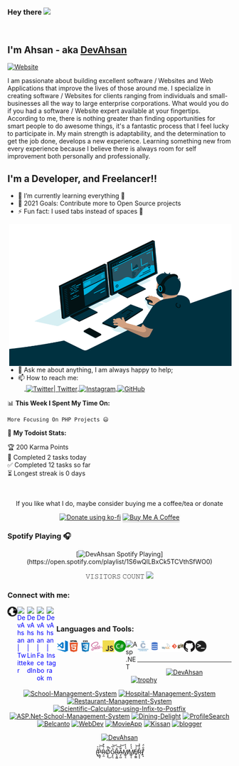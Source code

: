 ### Hey there <img src="https://media.giphy.com/media/hvRJCLFzcasrR4ia7z/giphy.gif" width="25px">
<br />

## I'm Ahsan - aka [DevAhsan][website] 
[![Website](https://img.shields.io/website?label=itechsolution.xyz&style=for-the-badge&url=https%3A%2F%2Fitechsolution.xyz)](https://itechsolution.xyz)

I am passionate about building excellent software / Websites and Web Applications that improve the lives of those around me. I specialize in creating software / Websites for clients ranging from individuals and small-businesses all the way to large enterprise corporations. What would you do if you had a software / Website expert available at your fingertips. According to me, there is nothing greater than finding opportunities for smart people to do awesome things, it's a fantastic process that I feel lucky to participate in. My main strength is adaptability, and the determination to get the job done, develops a new experience. Learning something new from every experience because I believe there is always room for self improvement both personally and professionally.

## I'm a Developer, and Freelancer!!

- 🌱 I’m currently learning everything 🤣
- 🥅 2021 Goals: Contribute more to Open Source projects
- ⚡ Fun fact: I used tabs instead of spaces 🤞

<img align="right" alt="GIF" src="./PROGRAMMING.gif" width="500" height="320" />

- 💬 Ask me about anything, I am always happy to help;
- 📫 How to reach me:<br>
&emsp;<a href="https://twitter.com/AHSAN30228618">
  <img align="center" alt="Twitter| Twitter" width="22px" src="https://cdn.jsdelivr.net/npm/simple-icons@v3/icons/twitter.svg" />
</a> <a href="https://www.instagram.com/ahankhn/">
  <img align="center" alt="Instagram" width="22px" src="https://cdn.jsdelivr.net/npm/simple-icons@v3/icons/instagram.svg" />
</a> <a href="https://github.com/Ahsan804">
  <img align="center" alt="GitHub" width="22px" src="https://cdn.jsdelivr.net/npm/simple-icons@3.5.0/icons/github.svg" />
</a>

📊 **This Week I Spent My Time On:**
<!--START_SECTION:waka-->
```text
More Focusing On PHP Projects 😃
```
<!--END_SECTION:waka-->

🚧 **My Todoist Stats:**
<!-- TODO-IST:START -->
🏆  200 Karma Points           
🌸  Completed 2 tasks today           
✅  Completed 12 tasks so far           
⏳  Longest streak is 0 days
<!-- TODO-IST:END -->
<br />

<p align="center"> If you like what I do, maybe consider buying me a coffee/tea or donate </p>
<p align="center">
<a href="https://ko-fi.com/Devahsan"><img alt="Donate using ko-fi" src="https://www.ko-fi.com/img/githubbutton_sm.svg"></a>
<a href="https://www.buymeacoffee.com/DevAhsan" target="buymeacoffee"><img src="https://www.buymeacoffee.com/assets/img/custom_images/orange_img.png" alt="Buy Me A Coffee" style="height: 41px !important;width: 174px !important;box-shadow: 0px 3px 2px 0px rgba(190, 190, 190, 0.5) !important;-webkit-box-shadow: 0px 3px 2px 0px rgba(190, 190, 190, 0.5) !important;" ></a>
</p>

### Spotify Playing 🎧
<p align="center">
[<img src="https://now-playing-codestackr.vercel.app/api/spotify-playing" alt="DevAhsan Spotify Playing" width="350" />](https://open.spotify.com/playlist/1S6wQlLBxCk5TCVthSfWO0)<p align="center"> 
 𝚅𝙸𝚂𝙸𝚃𝙾𝚁𝚂 𝙲𝙾𝚄𝙽𝚃
 <img src="https://profile-counter.glitch.me/Ahsan804/count.svg" />
</p>


### Connect with me:

[<img align="left" alt="Itechsolution.com" width="22px" style="color:blue;" src="https://raw.githubusercontent.com/iconic/open-iconic/master/svg/globe.svg" />][website]
[<img align="left" alt="DevAhsan | Twitter" width="22px" style="color:blue;" src="https://cdn.jsdelivr.net/npm/simple-icons@v3/icons/twitter.svg" />][twitter]
[<img align="left" alt="DevAhsan | LinkedIn" width="22px" style="color:blue;" src="https://cdn.jsdelivr.net/npm/simple-icons@v3/icons/linkedin.svg" />][linkedin]
[<img align="left" alt="DevAhsan | Facebook" width="22px" style="color:blue;" src="https://cdn.jsdelivr.net/npm/simple-icons@v3/icons/facebook.svg" />][facebook]
[<img align="left" alt="DevAhsan | Instagram" width="22px" style="color:blue;" src="https://cdn.jsdelivr.net/npm/simple-icons@v3/icons/instagram.svg" />][instagram]

<br />

### Languages and Tools:

<img align="left" alt="Visual Studio Code" width="26px" src="https://raw.githubusercontent.com/github/explore/80688e429a7d4ef2fca1e82350fe8e3517d3494d/topics/visual-studio-code/visual-studio-code.png" />
<img align="left" alt="HTML5" width="26px" src="https://raw.githubusercontent.com/github/explore/80688e429a7d4ef2fca1e82350fe8e3517d3494d/topics/html/html.png" />
<img align="left" alt="CSS3" width="26px" src="https://raw.githubusercontent.com/github/explore/80688e429a7d4ef2fca1e82350fe8e3517d3494d/topics/css/css.png" />
<img align="left" alt="Sass" width="26px" src="https://raw.githubusercontent.com/github/explore/80688e429a7d4ef2fca1e82350fe8e3517d3494d/topics/sass/sass.png" />
<img align="left" alt="JavaScript" width="26px" src="https://raw.githubusercontent.com/github/explore/80688e429a7d4ef2fca1e82350fe8e3517d3494d/topics/javascript/javascript.png" />
<img align="left" alt="C#" width="26px" src="https://raw.githubusercontent.com/github/explore/80688e429a7d4ef2fca1e82350fe8e3517d3494d/topics/csharp/csharp.png" />
<img align="left" alt="Asp .NET" width="26px" src="https://www.c-sharpcorner.com/UploadFile/MinorCatImages/asp-dot-net-programming_060516203.png.ashx?width=100%&heigt=100%" />
<img align="left" alt="C" width="26px" src="https://raw.githubusercontent.com/github/explore/80688e429a7d4ef2fca1e82350fe8e3517d3494d/topics/c/c.png" />
<img align="left" alt="SQL" width="26px" src="https://raw.githubusercontent.com/github/explore/80688e429a7d4ef2fca1e82350fe8e3517d3494d/topics/sql/sql.png" />
<img align="left" alt="MySQL" width="26px" src="https://raw.githubusercontent.com/github/explore/80688e429a7d4ef2fca1e82350fe8e3517d3494d/topics/mysql/mysql.png" />
<img align="left" alt="Git" width="26px" src="https://raw.githubusercontent.com/github/explore/80688e429a7d4ef2fca1e82350fe8e3517d3494d/topics/git/git.png" />
<img align="left" alt="GitHub" width="26px" src="https://raw.githubusercontent.com/github/explore/78df643247d429f6cc873026c0622819ad797942/topics/github/github.png" />
<img align="left" alt="Terminal" width="26px" src="https://raw.githubusercontent.com/github/explore/80688e429a7d4ef2fca1e82350fe8e3517d3494d/topics/terminal/terminal.png" />

<br />
<br />
<hr>

<p align="center"> 
<a href="https://github.com/Ahsan804"><img title="DevAhsan" src="https://github-readme-stats.vercel.app/api?username=ahsan804&show_icons=true&theme=vue-dark"></a>
  <br>
<a href="https://github.com/Ahsan804"><img title="trophy" src="https://github-profile-trophy.vercel.app/?username=ahsan804&theme=monokai"></a>
</p>
<p align="center">
<a href="https://github.com/Ahsan804/School-Management-System"><img title="School-Management-System" src="https://github-readme-stats.vercel.app/api/pin/?username=ahsan804&repo=School-Management-System&theme=vue-dark"></a>
<a href="https://github.com/Ahsan804/Hospital-Management-System"><img title="Hospital-Management-System" src="https://github-readme-stats.vercel.app/api/pin/?username=Ahsan804&repo=Hospital-Management-System&theme=vue-dark"></a>
<a href="https://github.com/Ahsan804/Restaurant-Management-System"><img title="Restaurant-Management-System" src="https://github-readme-stats.vercel.app/api/pin/?username=Ahsan804&repo=Restaurant-Management-System&theme=vue-dark"></a>
<a href="https://github.com/Ahsan804/Scientific-Calculator-using-Infix-to-Postfix"><img title="Scientific-Calculator-using-Infix-to-Postfix" src="https://github-readme-stats.vercel.app/api/pin/?username=Ahsan804&repo=Scientific-Calculator-using-Infix-to-Postfix&theme=vue-dark"></a>
<a href="https://github.com/Ahsan804/ASP.Net-School-Management-System"><img title="ASP.Net-School-Management-System" src="https://github-readme-stats.vercel.app/api/pin/?username=Ahsan804&repo=ASP.Net-School-Management-System&theme=vue-dark"></a>
<a href="https://github.com/Ahsan804/Dining-Delight"><img title="Dining-Delight" src="https://github-readme-stats.vercel.app/api/pin/?username=Ahsan804&repo=Dining-Delight&theme=vue-dark"></a>
<a href="https://ahsan804.github.io/ProfileSearch/" target="_blank"><img title="ProfileSearch" src="https://github-readme-stats.vercel.app/api/pin/?username=Ahsan804&repo=ProfileSearch&theme=vue-dark"></a>
<a href="https://ahsan804.github.io/Belcanto/" target="_blank"><img title="Belcanto" src="https://github-readme-stats.vercel.app/api/pin/?username=Ahsan804&repo=Belcanto&theme=vue-dark"></a>
<a href="https://ahsan804.github.io/WebDev/" target="_blank"><img title="WebDev" src="https://github-readme-stats.vercel.app/api/pin/?username=Ahsan804&repo=WebDev&theme=vue-dark"></a>
<a href="https://ahsan804.github.io/MovieApp/" target="_blank"><img title="MovieApp" src="https://github-readme-stats.vercel.app/api/pin/?username=Ahsan804&repo=MovieApp&theme=vue-dark"></a>
<a href="https://ahsan804.github.io/Kissan/" target="_blank"><img title="Kissan" src="https://github-readme-stats.vercel.app/api/pin/?username=Ahsan804&repo=Kissan&theme=vue-dark"></a>
<a href="https://ahsan804.github.io/blogger/" target="_blank"><img title="blogger" src="https://github-readme-stats.vercel.app/api/pin/?username=Ahsan804&repo=blogger&theme=vue-dark"></a>




<p align="center">
<a href="https://github.com/Ahsan804"><img title="DevAhsan" src="https://github-readme-stats.vercel.app/api/top-langs/?username=ahsan804&theme=vue-dark"></a>
</p>


<p align="center"> (̴͙̦̔̀͛P̴̞͇̝̀͛͝R̴̝̫͑͒͒O̸͔͓͐͊̚͜G̵͎̙͉̔͆͝R̴̢͙͇̐͝A̴̡̠̺͌͛͝Ḿ̸͇̘͉̒̓Ḿ̸͇̘͉̒̓É̸̡̫͇́͝R̴͓̝͙͒̾̾)̸̙̝̽͋̈́</p>


[website]: https://itechsolution.xyz
[twitter]: https://twitter.com/AHSAN30228618
[instagram]: https://instagram.com/ahankhn
[linkedin]: https://linkedin.com/in/ahsan-nadeem-260806159
[facebook]: https://www.facebook.com/MUH.AHSAN804
